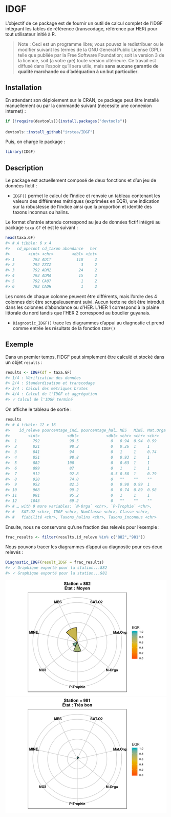 
<!-- README.md is generated from README.Rmd. Please edit that file -->

# IDGF

L’objectif de ce package est de fournir un outil de calcul complet de
l’IDGF intégrant les tables de référence (transcodage, référence par
HER) pour tout utilisateur initié à R.

> Note : Ceci est un programme libre; vous pouvez le redistribuer ou le
> modifier suivant les termes de la GNU General Public License (GPL)
> telle que publiée par la Free Software Foundation; soit la version 3
> de la licence, soit (a votre gré) toute version ultérieure. Ce travail
> est diffusé dans l’espoir qu’il sera utile, mais **sans aucune
> garantie de qualité marchande ou d’adéquation à un but particulier**.

## Installation

En attendant son déploiement sur le CRAN, ce package peut être installé
manuellement ou par la commande suivant (nécessite une connexion
internet) :

``` r
if (!require(devtools)){install.packages("devtools")}

devtools::install_github("irstea/IDGF")
```

Puis, on charge le package :

``` r
library(IDGF)
```

## Description

Le package est actuellement composé de deux fonctions et d’un jeu de
données fictif :

  - `IDGF()` permet le calcul de l’indice et renvoie un tableau
    contenant les valeurs des différentes métriques (exprimées en EQR),
    une indication sur la robustesse de l’indice ainsi que la proportion
    et identité des taxons inconnus ou halins.

Le format d’entrée attendu correspond au jeu de données fictif intégré
au package `taxa.GF` et est le suivant :

``` r
head(taxa.GF)
#> # A tibble: 6 x 4
#>   cd_opecont cd_taxon abondance   her
#>        <int> <chr>        <dbl> <int>
#> 1        792 ADCT           118     2
#> 2        792 ZZZZ             3     2
#> 3        792 ADM2            24     2
#> 4        792 ADMA            15     2
#> 5        792 CA07             1     2
#> 6        792 CADH             1     2
```

Les noms de chaque colonne peuvent être différents, mais l’ordre des 4
colonnes doit être scrupuleusement suivi. Aucun texte ne doit être
introduit dans les colonnes d’abondance ou d’HER. L’HER 1 correspond à
la plaine littorale du nord tandis que l’HER 2 correspond au bouclier
guyanais.

  - `Diagnostic_IDGF()` trace les diagrammes d’appui au diagnostic et
    prend comme entrée les résultats de la fonction `IDGF()`

## Exemple

Dans un premier temps, l’IDGF peut simplement être calculé et stocké
dans un objet `results` :

``` r
results <- IDGF(df = taxa.GF)
#> 1/4 : Vérification des données
#> 2/4 : Standardisation et transcodage
#> 3/4 : Calcul des métriques brutes
#> 4/4 : Calcul de l'IDGF et aggrégation
#> ✓ Calcul de l'IDGF terminé
```

On affiche le tableau de sortie :

``` r
results
#> # A tibble: 12 x 16
#>    id_releve pourcentage_ind… pourcentage_hal… MES   MINE. Mat.Orga NO3  
#>        <int>            <dbl>            <dbl> <chr> <chr> <chr>    <chr>
#>  1       792             98.5              0   0.94  0.94  0.99     0.97 
#>  2       821             98.2              0   0.26  1     1        1    
#>  3       841             94                0   1     1     0.74     0.96 
#>  4       851             98.8              0   0.93  1     1        1    
#>  5       882            100                0   0.63  1     1        0.88 
#>  6       899             87                0   1     1     1        0.84 
#>  7       912             92.8              0.5 0.58  1     0.79     0.91 
#>  8       928             74.8              0   ""    ""    ""       ""   
#>  9       952             82.5              0   0.98  0.99  1        0.93 
#> 10       968             99.2              0   0.74  0.89  0.98     0.97 
#> 11       981             95.2              0   1     1     1        1    
#> 12      1043             69.2              0   ""    ""    ""       ""   
#> # … with 9 more variables: `N-Orga` <chr>, `P-Trophie` <chr>,
#> #   SAT.O2 <chr>, IDGF <chr>, NumClasse <chr>, Classe <chr>,
#> #   fiabilité <chr>, Taxons_halins <chr>, Taxons_inconnus <chr>
```

Ensuite, nous ne conservons qu’une fraction des relevés pour l’exemple :

``` r
frac_results <- filter(results,id_releve %in% c("882","981")) 
```

Nous pouvons tracer les diagrammes d’appui au diagnostic pour ces deux
relevés :

``` r
Diagnostic_IDGF(result_IDGF = frac_results)
#> ✓ Graphique exporté pour la station...882
#> ✓ Graphique exporté pour la station...981
```

![](man/figures/README-unnamed-chunk-6-1.png)![](man/figures/README-unnamed-chunk-6-2.png)
